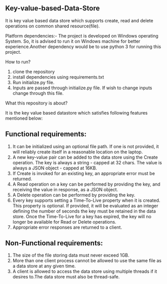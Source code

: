 ## Key-value-based-Data-Store ##

It is key value based data store which supports create, read and delete operations on common shared resource(file).

Platform dependencies:- 
The project is developed on Windows operating System. So, it is advised to run it on Windows machine for better experience.Another dependency would be to use python 3 for running this project.
 
How to run?

 1. clone the repository
 2. install dependencies using requirements.txt
 3. Run initialize.py file.
 4. Inputs are passed through initialize.py file. If wish to change inputs change through this file.

What this repository is about?


It is the key value based datastore which satisfies following features mentioned below:
## Functional requirements:

1. It can be initialized using an optional file path. If one is not provided, it will reliably create itself in a reasonable location on the laptop.
2. A new key-value pair can be added to the data store using the Create operation. The key is always a string - capped at 32 chars. The value is always a JSON object - capped at 16KB.
3. If Create is invoked for an existing key, an appropriate error must be returned.
4. A Read operation on a key can be performed by providing the key, and receiving the value in response, as a JSON object.
5. A Delete operation can be performed by providing the key.
6. Every key supports setting a Time-To-Live property when it is created. This property is optional. If provided, it will be evaluated as an integer defining the number of seconds the key must be retained in the data store. Once the Time-To-Live for a key has expired, the key will no longer be available for Read or Delete operations.
7. Appropriate error responses are returned to a client.

## Non-Functional requirements:

1. The size of the file storing data must never exceed 1GB.
2. More than one client process cannot be allowed to use the same file as a data store at any given time.
3. A client is allowed to access the data store using multiple threads if it desires to.The data store must also be thread-safe.






